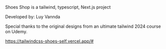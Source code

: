 Shoes Shop is a tailwind, typescript, Next.js project

Developed by: Luy Vannda

Special thanks to the original designs from an ultimate tailwind 2024 course on Udemy.

https://tailwindcss-shoes-self.vercel.app/#
